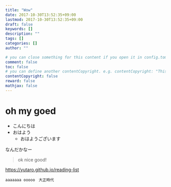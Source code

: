 ```yaml
---
title: "Wow"
date: 2017-10-30T13:52:35+09:00
lastmod: 2017-10-30T13:52:35+09:00
draft: false
keywords: []
description: ""
tags: []
categories: []
author: ""

# you can close something for this content if you open it in config.toml.
comment: false
toc: false
# you can define another contentCopyright. e.g. contentCopyright: "This is an another copyright."
contentCopyright: false
reward: false
mathjax: false
---
```


<!--more-->

# oh my goed

- こんにちは
- おはよう
  - おはようございます

なんだかなー

> ok
> nice
> good!

<https://yutaro.github.io/reading-list>

`aaaaaaa ooooo　大正時代`
